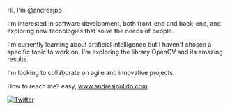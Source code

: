 Hi, I'm @andresjpb

I'm interested in software development, both front-end and back-end, and exploring new tecnologies that solve the needs of people.

I'm currently learning about artificial intelligence but I haven't chosen a specific topic to work on, I'm exploring the library OpenCV and its amazing results.

I'm looking to collaborate on agile and innovative projects.

How to reach me? easy, www.andresjpulido.com

[![Twitter](https://img.shields.io/twitter/url?style=social&url=https%3A%2F%2Ftwitter.com%2Fandresjpb)](https://twitter.com/intent/tweet?text=Wow:&url=https%3A%2F%2Fgithub.com%2Fandresjpulido%2Fandresjpulido)
